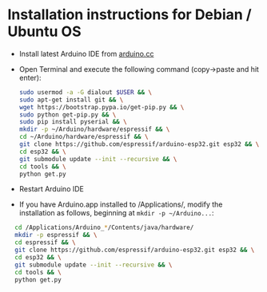 Installation instructions for Debian / Ubuntu OS
=================================================

- Install latest Arduino IDE from [arduino.cc](https://www.arduino.cc/en/Main/Software)
- Open Terminal and execute the following command (copy->paste and hit enter):

  ```bash
  sudo usermod -a -G dialout $USER && \
  sudo apt-get install git && \
  wget https://bootstrap.pypa.io/get-pip.py && \
  sudo python get-pip.py && \
  sudo pip install pyserial && \
  mkdir -p ~/Arduino/hardware/espressif && \
  cd ~/Arduino/hardware/espressif && \
  git clone https://github.com/espressif/arduino-esp32.git esp32 && \
  cd esp32 && \
  git submodule update --init --recursive && \
  cd tools && \
  python get.py
  ```
- Restart Arduino IDE



- If you have Arduino.app installed to /Applications/, modify the installation as follows, beginning at `mkdir -p ~/Arduino...`:

```bash
  cd /Applications/Arduino_*/Contents/java/hardware/
  mkdir -p espressif && \
  cd espressif && \
  git clone https://github.com/espressif/arduino-esp32.git esp32 && \
  cd esp32 && \
  git submodule update --init --recursive && \
  cd tools && \
  python get.py
  ```
  
